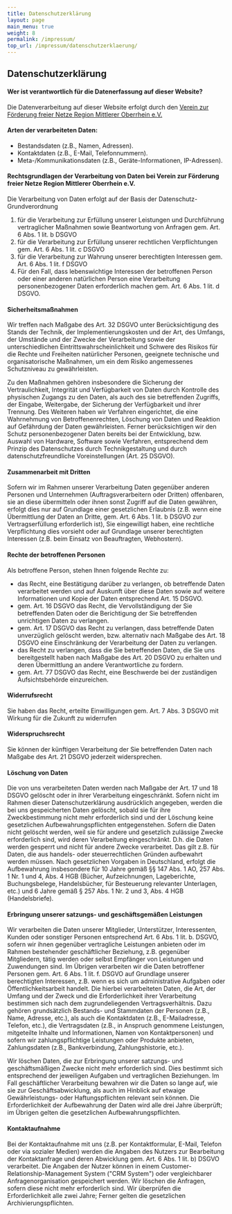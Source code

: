 ```yaml
---
title: Datenschutzerklärung
layout: page
main_menu: true
weight: 8
permalink: /impressum/
top_url: /impressum/datenschutzerklaerung/
---
```


## Datenschutzerklärung

#### Wer ist verantwortlich für die Datenerfassung auf dieser Website?

Die Datenverarbeitung auf dieser Website erfolgt durch den [Verein zur Förderung freier Netze Region Mittlerer Oberrhein e.V.](https://vzffnrmo.de/)

#### Arten der verarbeiteten Daten:

* Bestandsdaten (z.B., Namen, Adressen).
* Kontaktdaten (z.B., E-Mail, Telefonnummern).
* Meta-/Kommunikationsdaten (z.B., Geräte-Informationen, IP-Adressen).


#### Rechtsgrundlagen der Verarbeitung von Daten bei Verein zur Förderung freier Netze Region Mittlerer Oberrhein e.V.

Die Verarbeitung von Daten erfolgt auf der Basis der Datenschutz-Grundverordnung

1. für die Verarbeitung zur Erfüllung unserer Leistungen und Durchführung vertraglicher Maßnahmen sowie Beantwortung von Anfragen gem. Art. 6 Abs. 1 lit. b DSGVO
2. für die Verarbeitung zur Erfüllung unserer rechtlichen Verpflichtungen gem. Art. 6 Abs. 1 lit. c DSGVO
3. für die Verarbeitung zur Wahrung unserer berechtigten Interessen gem. Art. 6 Abs. 1 lit. f DSGVO
4. Für den Fall, dass lebenswichtige Interessen der betroffenen Person oder einer anderen natürlichen Person eine Verarbeitung personenbezogener Daten erforderlich machen gem. Art. 6 Abs. 1 lit. d DSGVO.

#### Sicherheitsmaßnahmen
Wir treffen nach Maßgabe des Art. 32 DSGVO unter Berücksichtigung des Stands der Technik, der Implementierungskosten und der Art, des Umfangs, der Umstände und der Zwecke der Verarbeitung sowie der unterschiedlichen Eintrittswahrscheinlichkeit und Schwere des Risikos für die Rechte und Freiheiten natürlicher Personen, geeignete technische und organisatorische Maßnahmen, um ein dem Risiko angemessenes Schutzniveau zu gewährleisten.

Zu den Maßnahmen gehören insbesondere die Sicherung der Vertraulichkeit, Integrität und Verfügbarkeit von Daten durch Kontrolle des physischen Zugangs zu den Daten, als auch des sie betreffenden Zugriffs, der Eingabe, Weitergabe, der Sicherung der Verfügbarkeit und ihrer Trennung. Des Weiteren haben wir Verfahren eingerichtet, die eine Wahrnehmung von Betroffenenrechten, Löschung von Daten und Reaktion auf Gefährdung der Daten gewährleisten. Ferner berücksichtigen wir den Schutz personenbezogener Daten bereits bei der Entwicklung, bzw. Auswahl von Hardware, Software sowie Verfahren, entsprechend dem Prinzip des Datenschutzes durch Technikgestaltung und durch datenschutzfreundliche Voreinstellungen (Art. 25 DSGVO).

#### Zusammenarbeit mit Dritten
Sofern wir im Rahmen unserer Verarbeitung Daten gegenüber anderen Personen und Unternehmen (Auftragsverarbeitern oder Dritten) offenbaren, sie an diese übermitteln oder ihnen sonst Zugriff auf die Daten gewähren, erfolgt dies nur auf Grundlage einer gesetzlichen Erlaubnis (z.B. wenn eine Übermittlung der Daten an Dritte, gem. Art. 6 Abs. 1 lit. b DSGVO zur Vertragserfüllung erforderlich ist), Sie eingewilligt haben, eine rechtliche Verpflichtung dies vorsieht oder auf Grundlage unserer berechtigten Interessen (z.B. beim Einsatz von Beauftragten, Webhostern).

#### Rechte der betroffenen Personen
Als betroffene Person, stehen Ihnen folgende Rechte zu:

* das Recht, eine Bestätigung darüber zu verlangen, ob betreffende Daten verarbeitet werden und auf Auskunft über diese Daten sowie auf weitere Informationen und Kopie der Daten entsprechend Art. 15 DSGVO.
* gem. Art. 16 DSGVO das Recht, die Vervollständigung der Sie betreffenden Daten oder die Berichtigung der Sie betreffenden unrichtigen Daten zu verlangen.
* gem. Art. 17 DSGVO das Recht zu verlangen, dass betreffende Daten unverzüglich gelöscht werden, bzw. alternativ nach Maßgabe des Art. 18 DSGVO eine Einschränkung der Verarbeitung der Daten zu verlangen.
* das Recht zu verlangen, dass die Sie betreffenden Daten, die Sie uns bereitgestellt haben nach Maßgabe des Art. 20 DSGVO zu erhalten und deren Übermittlung an andere Verantwortliche zu fordern.
* gem. Art. 77 DSGVO das Recht, eine Beschwerde bei der zuständigen Aufsichtsbehörde einzureichen.

#### Widerrufsrecht
Sie haben das Recht, erteilte Einwilligungen gem. Art. 7 Abs. 3 DSGVO mit Wirkung für die Zukunft zu widerrufen

#### Widerspruchsrecht
Sie können der künftigen Verarbeitung der Sie betreffenden Daten nach Maßgabe des Art. 21 DSGVO jederzeit widersprechen.

#### Löschung von Daten
Die von uns verarbeiteten Daten werden nach Maßgabe der Art. 17 und 18 DSGVO gelöscht oder in ihrer Verarbeitung eingeschränkt. Sofern nicht im Rahmen dieser Datenschutzerklärung ausdrücklich angegeben, werden die bei uns gespeicherten Daten gelöscht, sobald sie für ihre Zweckbestimmung nicht mehr erforderlich sind und der Löschung keine gesetzlichen Aufbewahrungspflichten entgegenstehen. Sofern die Daten nicht gelöscht werden, weil sie für andere und gesetzlich zulässige Zwecke erforderlich sind, wird deren Verarbeitung eingeschränkt. D.h. die Daten werden gesperrt und nicht für andere Zwecke verarbeitet. Das gilt z.B. für Daten, die aus handels- oder steuerrechtlichen Gründen aufbewahrt werden müssen.
Nach gesetzlichen Vorgaben in Deutschland, erfolgt die Aufbewahrung insbesondere für 10 Jahre gemäß §§ 147 Abs. 1 AO, 257 Abs. 1 Nr. 1 und 4, Abs. 4 HGB (Bücher, Aufzeichnungen, Lageberichte, Buchungsbelege, Handelsbücher, für Besteuerung relevanter Unterlagen, etc.) und 6 Jahre gemäß § 257 Abs. 1 Nr. 2 und 3, Abs. 4 HGB (Handelsbriefe).

#### Erbringung unserer satzungs- und geschäftsgemäßen Leistungen
Wir verarbeiten die Daten unserer Mitglieder, Unterstützer, Interessenten, Kunden oder sonstiger Personen entsprechend Art. 6 Abs. 1 lit. b. DSGVO, sofern wir ihnen gegenüber vertragliche Leistungen anbieten oder im Rahmen bestehender geschäftlicher Beziehung, z.B. gegenüber Mitgliedern, tätig werden oder selbst Empfänger von Leistungen und Zuwendungen sind. Im Übrigen verarbeiten wir die Daten betroffener Personen gem. Art. 6 Abs. 1 lit. f. DSGVO auf Grundlage unserer berechtigten Interessen, z.B. wenn es sich um administrative Aufgaben oder Öffentlichkeitsarbeit handelt.
Die hierbei verarbeiteten Daten, die Art, der Umfang und der Zweck und die Erforderlichkeit ihrer Verarbeitung bestimmen sich nach dem zugrundeliegenden Vertragsverhältnis. Dazu gehören grundsätzlich Bestands- und Stammdaten der Personen (z.B., Name, Adresse, etc.), als auch die Kontaktdaten (z.B., E-Mailadresse, Telefon, etc.), die Vertragsdaten (z.B., in Anspruch genommene Leistungen, mitgeteilte Inhalte und Informationen, Namen von Kontaktpersonen) und sofern wir zahlungspflichtige Leistungen oder Produkte anbieten, Zahlungsdaten (z.B., Bankverbindung, Zahlungshistorie, etc.).

Wir löschen Daten, die zur Erbringung unserer satzungs- und geschäftsmäßigen Zwecke nicht mehr erforderlich sind. Dies bestimmt sich entsprechend der jeweiligen Aufgaben und vertraglichen Beziehungen. Im Fall geschäftlicher Verarbeitung bewahren wir die Daten so lange auf, wie sie zur Geschäftsabwicklung, als auch im Hinblick auf etwaige Gewährleistungs- oder Haftungspflichten relevant sein können. Die Erforderlichkeit der Aufbewahrung der Daten wird alle drei Jahre überprüft; im Übrigen gelten die gesetzlichen Aufbewahrungspflichten.

#### Kontaktaufnahme
Bei der Kontaktaufnahme mit uns (z.B. per Kontaktformular, E-Mail, Telefon oder via sozialer Medien) werden die Angaben des Nutzers zur Bearbeitung der Kontaktanfrage und deren Abwicklung gem. Art. 6 Abs. 1 lit. b) DSGVO verarbeitet. Die Angaben der Nutzer können in einem Customer-Relationship-Management System ("CRM System") oder vergleichbarer Anfragenorganisation gespeichert werden.
Wir löschen die Anfragen, sofern diese nicht mehr erforderlich sind. Wir überprüfen die Erforderlichkeit alle zwei Jahre; Ferner gelten die gesetzlichen Archivierungspflichten.
